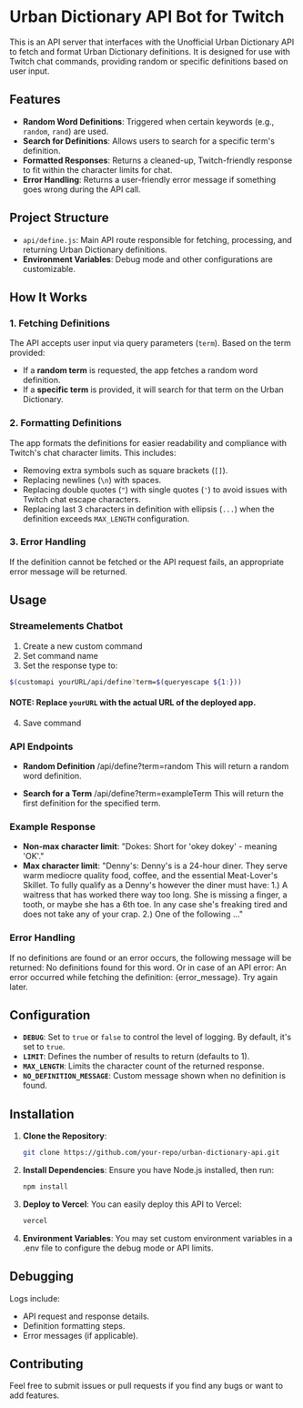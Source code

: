 # Urban Dictionary API Bot for Twitch

This is an API server that interfaces with the Unofficial Urban Dictionary API to fetch and format Urban Dictionary definitions. It is designed for use with Twitch chat commands, providing random or specific definitions based on user input.

## Features

- **Random Word Definitions**: Triggered when certain keywords (e.g., `random`, `rand`) are used.
- **Search for Definitions**: Allows users to search for a specific term's definition.
- **Formatted Responses**: Returns a cleaned-up, Twitch-friendly response to fit within the character limits for chat.
- **Error Handling**: Returns a user-friendly error message if something goes wrong during the API call.

## Project Structure

- `api/define.js`: Main API route responsible for fetching, processing, and returning Urban Dictionary definitions.
- **Environment Variables**: Debug mode and other configurations are customizable.

## How It Works

### 1. Fetching Definitions
The API accepts user input via query parameters (`term`). Based on the term provided:
- If a **random term** is requested, the app fetches a random word definition.
- If a **specific term** is provided, it will search for that term on the Urban Dictionary.

### 2. Formatting Definitions
The app formats the definitions for easier readability and compliance with Twitch's chat character limits. This includes:
- Removing extra symbols such as square brackets (`[]`).
- Replacing newlines (`\n`) with spaces.
- Replacing double quotes (`"`) with single quotes (`'`) to avoid issues with Twitch chat escape characters.
- Replacing last 3 characters in definition with ellipsis (`...`) when the definition exceeds `MAX_LENGTH` configuration.

### 3. Error Handling
If the definition cannot be fetched or the API request fails, an appropriate error message will be returned.

## Usage

### Streamelements Chatbot
1. Create a new custom command
2. Set command name
3. Set the response type to:
```bash
$(customapi yourURL/api/define?term=$(queryescape ${1:}))
```
 #### **NOTE: Replace `yourURL` with the actual URL of the deployed app.**
4. Save command

### API Endpoints

- **Random Definition**
/api/define?term=random
This will return a random word definition.

- **Search for a Term**
/api/define?term=exampleTerm
This will return the first definition for the specified term.

### Example Response
- **Non-max character limit**: "Dokes: Short for 'okey dokey' - meaning 'OK'."
- **Max character limit**: "Denny's: Denny's is a 24-hour diner. They serve warm mediocre quality food, coffee, and the essential Meat-Lover's Skillet. To fully qualify as a Denny's however the diner must have: 1.) A waitress that has worked there way too long. She is missing a finger, a tooth, or maybe she has a 6th toe. In any case she's freaking tired and does not take any of your crap. 2.) One of the following ..."

### Error Handling
If no definitions are found or an error occurs, the following message will be returned:
No definitions found for this word.
Or in case of an API error:
An error occurred while fetching the definition: {error_message}. Try again later.


## Configuration

- **`DEBUG`**: Set to `true` or `false` to control the level of logging. By default, it's set to `true`.
- **`LIMIT`**: Defines the number of results to return (defaults to 1).
- **`MAX_LENGTH`**: Limits the character count of the returned response.
- **`NO_DEFINITION_MESSAGE`**: Custom message shown when no definition is found.

## Installation

1. **Clone the Repository**:
   ```bash
   git clone https://github.com/your-repo/urban-dictionary-api.git
2. **Install Dependencies**: Ensure you have Node.js installed, then run:
    ```bash
    npm install
3. **Deploy to Vercel**: You can easily deploy this API to Vercel:
    ```bash
    vercel
4. **Environment Variables**: You may set custom environment variables in a .env file to configure the debug mode or API limits.

## Debugging
Logs include:
- API request and response details.
- Definition formatting steps.
- Error messages (if applicable).

## Contributing
Feel free to submit issues or pull requests if you find any bugs or want to add features.